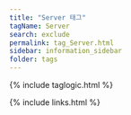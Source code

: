 ```yaml
---
title: "Server 태그"
tagName: Server
search: exclude
permalink: tag_Server.html
sidebar: information_sidebar
folder: tags
---
```

{% include taglogic.html %}

{% include links.html %}
